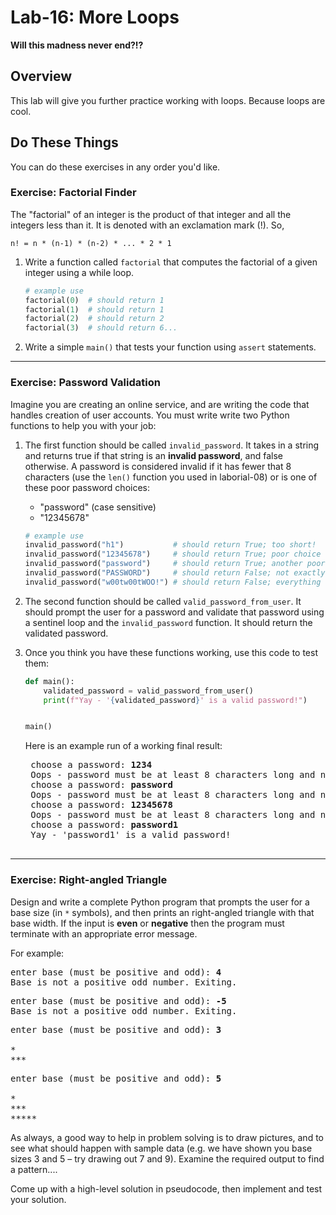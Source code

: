 # Lab-16: More Loops

**Will this madness never end?!?**

## Overview

This lab will give you further practice working with loops. Because loops are cool.

## Do These Things

You can do these exercises in any order you'd like.

### Exercise: Factorial Finder

The "factorial" of an integer is the product of that integer and all the integers less than it. It is denoted with an exclamation mark (!). So,

    n! = n * (n-1) * (n-2) * ... * 2 * 1
    
1. Write a function called `factorial` that computes the factorial of a given integer using a while loop. 

    ```python
    # example use
    factorial(0)  # should return 1
    factorial(1)  # should return 1
    factorial(2)  # should return 2
    factorial(3)  # should return 6...
    ```

2. Write a simple `main()` that tests your function using `assert` statements.

---

### Exercise: Password Validation

Imagine you are creating an online service, and are writing the code that handles creation of user accounts. 
You must write write two Python functions to help you with your job:

1. The first function should be called `invalid_password`. It takes in a string and returns true if that string is an **invalid password**, and false otherwise. A password is considered invalid if it has fewer that 8 characters (use the `len()` function you used in laborial-08) or is one of these poor password choices:  
    - "password"  (case sensitive)
    - "12345678"

    ```python
    # example use
    invalid_password("h1")           # should return True; too short!
    invalid_password("12345678")     # should return True; poor choice
    invalid_password("password")     # should return True; another poor choice
    invalid_password("PASSWORD")     # should return False; not exactly "password"
    invalid_password("w00tw00tWOO!") # should return False; everything OK!
    ```

2. The second function should be called `valid_password_from_user`. It should prompt the user for a password and validate that password using a sentinel loop and the `invalid_password` function. It should return the validated password.


3. Once you think you have these functions working, use this code to test them:

    ```python
    def main():
        validated_password = valid_password_from_user()
        print(f"Yay - '{validated_password}' is a valid password!")


    main()
    ```

    Here is an example run of a working final result:
    <pre>
    choose a password: <b>1234</b>  
    Oops - password must be at least 8 characters long and not 'password' or '12345678'!   
    choose a password: <b>password</b>  
    Oops - password must be at least 8 characters long and not 'password' or '12345678'!  
    choose a password: <b>12345678</b>  
    Oops - password must be at least 8 characters long and not 'password' or '12345678'!  
    choose a password: <b>password1</b>  
    Yay - 'password1' is a valid password!
    </pre>

---

### Exercise: Right-angled Triangle

Design and write a complete Python program that prompts the user for a base size (in `*` symbols), and then prints an right-angled triangle with that base width. If the input is **even** or **negative** then the program must terminate with an appropriate error message. 

For example:

<pre>
enter base (must be positive and odd): <b>4</b>
Base is not a positive odd number. Exiting.
</pre>

<pre>
enter base (must be positive and odd): <b>-5</b>
Base is not a positive odd number. Exiting.
</pre>

<pre>
enter base (must be positive and odd): <b>3</b>

*
***
</pre>

<pre>
enter base (must be positive and odd): <b>5</b>

*
***
*****
</pre>

As always, a good way to help in problem solving is to draw pictures, and to see what should happen with sample data (e.g. we have shown you base sizes 3 and 5 – try drawing out 7 and 9). Examine the required output to find a pattern....

Come up with a high-level solution in pseudocode, then implement and test your solution.